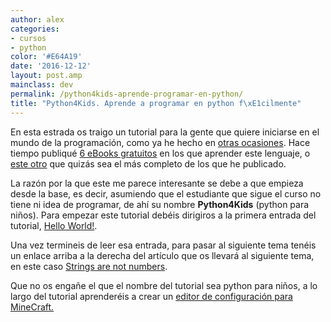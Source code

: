 ```yaml
---
author: alex
categories:
- cursos
- python
color: '#E64A19'
date: '2016-12-12'
layout: post.amp
mainclass: dev
permalink: /python4kids-aprende-programar-en-python/
title: "Python4Kids. Aprende a programar en python f\xE1cilmente"
---
```


<div class="separator" >
<amp-img on="tap:lightbox1" role="button" tabindex="0" layout="responsive"  src="" id="logo" name="py" class="icono" />
</div>

En esta estrada os traigo un tutorial para la gente que quiere iniciarse en el mundo de la programación, como ya he hecho en [otras ocasiones][1]. Hace tiempo publiqué [6 eBooks gratuitos][2] en los que aprender este lenguaje, o [este otro][3] que quizás sea el más completo de los que he publicado.

La razón por la que este me parece interesante se debe a que empieza desde la base, es decir, asumiendo que el estudiante que sigue el curso no tiene ni idea de programar, de ahí su nombre **Python4Kids** (python para niños). Para empezar este tutorial debéis dirigiros a la primera entrada del tutorial, <a target="_blank" href="http://python4kids.wordpress.com/2010/07/01/hello-world/">Hello World!</a>.

Una vez termineis de leer esa entrada, para pasar al siguiente tema tenéis un enlace arriba a la derecha del artículo que os llevará al siguiente tema, en este caso <a target="_blank" href="http://python4kids.wordpress.com/2010/07/01/strings-are-not-numbers/">Strings are not numbers</a>.

Que no os engañe el que el nombre del tutorial sea python para niños, a lo largo del tutorial aprenderéis a crear un <a target="_blank" href="http://python4kids.wordpress.com/2012/02/28/minecraft-config-editor-part-2/">editor de configuración para MineCraft.</a>



 [1]: https://elbauldelprogramador.com/label/python
 [2]: https://elbauldelprogramador.com/6-e-books-gratuitos-para-aprenter
 [3]: https://elbauldelprogramador.com/python-para-principiantes
